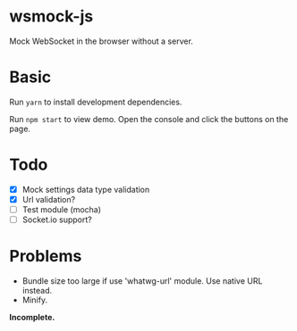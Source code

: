 # wsmock-js
Mock WebSocket in the browser without a server.

# Basic
Run `yarn` to install development dependencies.

Run `npm start` to view demo. Open the console and click the buttons on the page.

# Todo

* [x] Mock settings data type validation
* [x] Url validation?
* [ ] Test module (mocha)
* [ ] Socket.io support?

# Problems

* Bundle size too large if use 'whatwg-url' module. Use native URL instead.
* Minify.

**Incomplete.**
